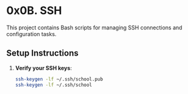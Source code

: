 # 0x0B. SSH

This project contains Bash scripts for managing SSH connections and configuration tasks.

## Setup Instructions

1. **Verify your SSH keys**:
   ```bash
   ssh-keygen -lf ~/.ssh/school.pub
   ssh-keygen -lf ~/.ssh/school

